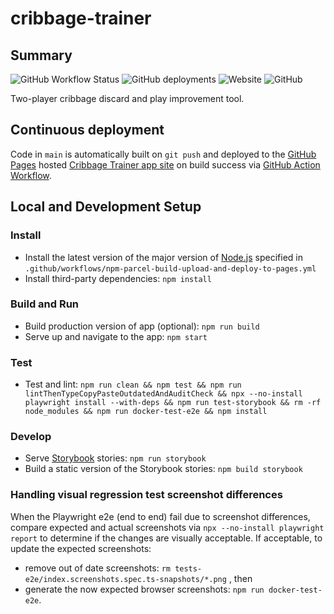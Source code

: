 # cribbage-trainer

## Summary

![GitHub Workflow Status](https://img.shields.io/github/actions/workflow/status/markafitzgerald1/cribbage-trainer/npm-parcel-build-upload-and-deploy-to-pages.yml?label=build%2Bdeploy&style=plastic)
![GitHub deployments](https://img.shields.io/github/deployments/markafitzgerald1/cribbage-trainer/github-pages?label=deploy&style=plastic)
![Website](https://img.shields.io/website?label=webapp%20site&style=plastic&url=https%3A%2F%2Fmarkafitzgerald1.github.io%2Fcribbage-trainer%2F)
![GitHub](https://img.shields.io/github/license/markafitzgerald1/cribbage-trainer?style=plastic)

Two-player cribbage discard and play improvement tool.

## Continuous deployment

Code in `main` is automatically built on `git push` and deployed to the [GitHub
Pages](https://pages.github.com/) hosted
[Cribbage Trainer app site](https://markafitzgerald1.github.io/cribbage-trainer/)
on build success via
[GitHub Action Workflow](https://github.com/markafitzgerald1/cribbage-trainer/actions/workflows/npm-parcel-build-upload-and-deploy-to-pages.yml).

## Local and Development Setup

### Install

- Install the latest version of the major version of [Node.js](https://nodejs.org/en/)
  specified in `.github/workflows/npm-parcel-build-upload-and-deploy-to-pages.yml`
- Install third-party dependencies: `npm install`

### Build and Run

- Build production version of app (optional): `npm run build`
- Serve up and navigate to the app: `npm start`

### Test

- Test and lint: `npm run clean && npm test &&
npm run lintThenTypeCopyPasteOutdatedAndAuditCheck &&
npx --no-install playwright install --with-deps && npm run test-storybook &&
rm -rf node_modules && npm run docker-test-e2e && npm install`

### Develop

- Serve [Storybook](https://storybook.js.org/) stories: `npm run storybook`
- Build a static version of the Storybook stories: `npm build storybook`

### Handling visual regression test screenshot differences

When the Playwright e2e (end to end) fail due to screenshot differences, compare
expected and actual screenshots via `npx --no-install playwright report` to
determine if the changes are visually acceptable. If acceptable, to update the
expected screenshots:

- remove out of date screenshots: `rm tests-e2e/index.screenshots.spec.ts-snapshots/*.png`
  , then
- generate the now expected browser screenshots: `npm run docker-test-e2e`.

